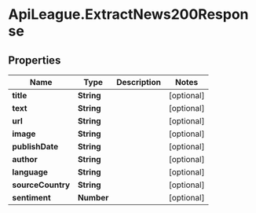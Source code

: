 # ApiLeague.ExtractNews200Response

## Properties

Name | Type | Description | Notes
------------ | ------------- | ------------- | -------------
**title** | **String** |  | [optional] 
**text** | **String** |  | [optional] 
**url** | **String** |  | [optional] 
**image** | **String** |  | [optional] 
**publishDate** | **String** |  | [optional] 
**author** | **String** |  | [optional] 
**language** | **String** |  | [optional] 
**sourceCountry** | **String** |  | [optional] 
**sentiment** | **Number** |  | [optional] 


